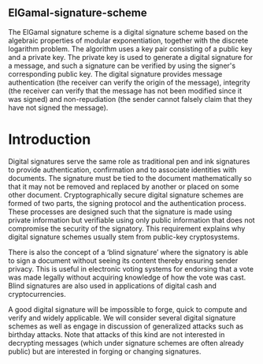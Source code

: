 ## ElGamal-signature-scheme
The ElGamal signature scheme is a digital signature scheme based on the algebraic properties of modular exponentiation, together with the discrete logarithm problem. The algorithm uses a key pair consisting of a public key and a private key. The private key is used to generate a digital signature for a message, and such a signature can be verified by using the signer's corresponding public key. The digital signature provides message authentication (the receiver can verify the origin of the message), integrity (the receiver can verify that the message has not been modified since it was signed) and non-repudiation (the sender cannot falsely claim that they have not signed the message).
# Introduction
Digital signatures serve the same role as traditional pen and ink signatures to provide authentication, confirmation and to associate identities with documents. The signature must be tied to the document mathematically so that it may not be removed and replaced by another or placed on some other document. Cryptographically secure digital signature schemes are formed of two parts, the signing protocol and the authentication process. These processes are designed such that the signature is made using private information but verifiable using only public information that does not compromise the security of the signatory. This requirement explains why digital signature schemes usually stem from public-key cryptosystems.

There is also the concept of a ‘blind signature’ where the signatory is able to sign a document without seeing its content thereby ensuring sender privacy. This is useful in electronic voting systems for endorsing that a vote was made legally without acquiring knowledge of how the vote was cast. Blind signatures are also used in applications of digital cash and cryptocurrencies.

A good digital signature will be impossible to forge, quick to compute and verify and widely applicable. We will consider several digital signature schemes as well as engage in discussion of generalized attacks such as birthday attacks. Note that attacks of this kind are not interested in decrypting messages (which under signature schemes are often already public) but are interested in forging or changing signatures.
